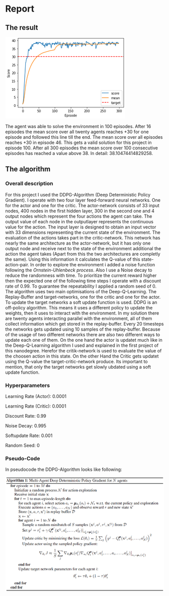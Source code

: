 # Report

## The result

![Plot of rewards](Continuous_Control_Performace.png)

The agent was able to solve the environment in 100 episodes. After 16 episodes the mean score over all twenty agents reaches +30 for one episode and followed this line till the end. The mean score over all episodes reaches +30 in episode 46. This gets a valid solution for this project in episode 100. After all 300 episodes the mean score over 100 consecutive episodes has reached a value above 38. In detail: 38.10474414829258. 

## The algorithm

### Overall description

For this project I used the DDPG-Algorithm (Deep Deterministic Policy Gradient). I operate with two four layer feed-forward neural networks. One for the actor and one for the critic. The actor-network consists of 33 input nodes, 400 nodes in the first hidden layer, 300 in the second one and 4 output nodes which represent the four actions the agent can take. The output value of each node in the outputlayer represents the continuous value for the action. The input layer is designed to obtain an input vector with 33 dimensions representing the current state of the environment. The evaluation of the actions takes part in the critic-network. This network has nearly the same architecture as the actor-network, but it has only one output node and receive next to the state of the environment additional the action the agent takes (Apart from this the two architectures are completly the same). Using this information it calculates the Q-value of this state-action-pair. In order to explore the environment i added a noise function following the *Ornstein-Uhlenbeck process*. Also I use a Noise decay to reduce the randomness with time. To prioritize the current reward higher then the expected one of the following time steps I operate with a discount rate of 0.99. To guarantee the repeatability I applied a random seed of 0. The algorithm uses two main optimisations of the Deep-Q-Learning.
The Replay-Buffer and target-networks, one for the critic and one for the actor. To update the target networks a soft update function is used. DDPG is an off-policy algorithm. This means it uses a different policy to update the weights, then it uses to interact with the environment. In my solution there are twenty agents interacting parallel with the environment, all of them collect information which get stored in the replay-buffer. Every 20 timesteps the networks gets updated using 10 samples of the replay-buffer. Because of the usage of two different networks there are also two different ways to update each one of them. On the one hand the actor is updatet much like in the Deep-Q-Learning algorithm I used and explained in the first project of this nanodegree. Herefor the critik-network is used to evaluate the value of the choosen action in this state. On the other Hand the Critic gets updatet using the Q-value the target-critic-network produce. Its important to mention, that only the target networks get slowly ubdated using a soft update function.

### Hyperparameters

Learning Rate (Actor):   0.0001

Learning Rate (Critic):  0.0001

Discount Rate:           0.99

Noise Decay:             0.995

Softupdate Rate:         0.001

Random Seed:             0

### Pseudo-Code

In pseudocode the DDPG-Algorithm looks like following:

![Pseudo-Code-DDPG](Pseudo_Code_DDPG.png)
